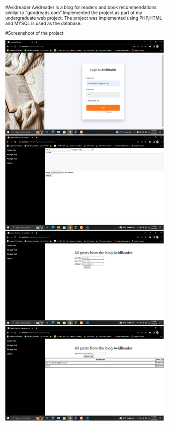 #Avidreader
Avidreader is a blog for readers and book recommendations similar to "goodreads.com".Implemented the project as part of my undergraduate web project.
The project was implemented using PHP,HTML and MYSQL is used as the database.

#Screenshoot of the project

<img src="ProjectDemoImages\Screenshot (25).png" height=300>
<img src="ProjectDemoImages\Screenshot (26).png" height=300>
<img src="ProjectDemoImages\Screenshot (27).png" height=300>
<img src="ProjectDemoImages\Screenshot (28).png" height=300>
